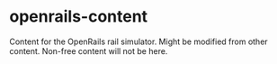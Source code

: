 # openrails-content
Content for the OpenRails rail simulator. Might be modified from other content. Non-free content will not be here.

